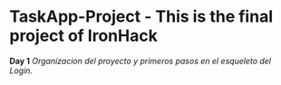# TaskApp-Project - This is the final project of IronHack

**Day 1** 
*Organizacion del proyecto y primeros pasos en el esqueleto del Login.*
